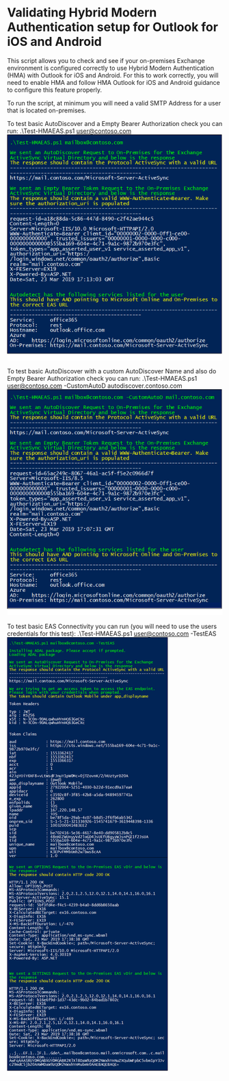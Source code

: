 # Validating Hybrid Modern Authentication setup for Outlook for iOS and Android

This script allows you to check and see if your on-premises Exchange environment is configured correctly to use Hybrid Modern Authentication (HMA) with Outlook for iOS and Android. For this to work correctly, you will need to enable HMA and follow HMA Outlook for iOS and Android guidance to configure this feature properly.

To run the script, at minimum you will need a valid SMTP Address for a user that is located on-premises.

To test basic AutoDiscover and a Empty Bearer Authorization check you can run: .\Test-HMAEAS.ps1 user@contoso.com
![image](img/img01.png)

To test basic AutoDiscover with a custom AutoDiscover Name and also do Empty Bearer Authorization check you can run: .\Test-HMAEAS.ps1 user@contoso.com -CustomAutoD autodiscover.contoso.com
![image](img/img04.png)

To test basic EAS Connectivity you can run (you will need to use the users credentials for this test): .\Test-HMAEAS.ps1 user@contoso.com -TestEAS
![image](img/img05.png)
